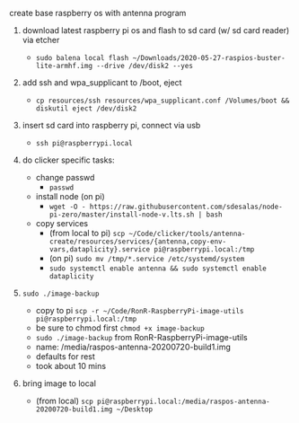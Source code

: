 create base raspberry os with antenna program

1. download latest raspberry pi os and flash to sd card (w/ sd card reader) via etcher
   - `sudo balena local flash ~/Downloads/2020-05-27-raspios-buster-lite-armhf.img --drive /dev/disk2 --yes`
2. add ssh and wpa_supplicant to /boot, eject
   - `cp resources/ssh resources/wpa_supplicant.conf /Volumes/boot && diskutil eject /dev/disk2`
3. insert sd card into raspberry pi, connect via usb
   - `ssh pi@raspberrypi.local`
4. do clicker specific tasks:

   - change passwd
     - `passwd`
   - install node (on pi)
     - `wget -O - https://raw.githubusercontent.com/sdesalas/node-pi-zero/master/install-node-v.lts.sh | bash`
   - copy services
     - (from local to pi) `scp ~/Code/clicker/tools/antenna-create/resources/services/{antenna,copy-env-vars,dataplicity}.service pi@raspberrypi.local:/tmp`
     - (on pi) `sudo mv /tmp/*.service /etc/systemd/system`
     - `sudo systemctl enable antenna && sudo systemctl enable dataplicity`

5. `sudo ./image-backup`

   - copy to pi `scp -r ~/Code/RonR-RaspberryPi-image-utils pi@raspberrypi.local:/tmp`
   - be sure to chmod first `chmod +x image-backup`
   - `sudo ./image-backup` from RonR-RaspberryPi-image-utils
   - name: /media/raspos-antenna-20200720-build1.img
   - defaults for rest
   - took about 10 mins

6. bring image to local
   - (from local) `scp pi@raspberrypi.local:/media/raspos-antenna-20200720-build1.img ~/Desktop`
